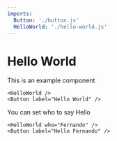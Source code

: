 ```yaml
---
imports:
  Button: './button.js'
  HelloWorld: './hello-world.js'
---
```

# Hello World

This is an example component

```render jsx
<HelloWorld />
<Button label="Hello World" />
```

You can set who to say Hello

```render jsx
<HelloWorld who="Fernando" />
<Button label="Hello Fernando" />
```
